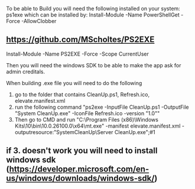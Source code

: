 To be able to Build you will need the following installed on your system:
ps1exe which can be installed by: Install-Module -Name PowerShellGet -Force -AllowClobber
## https://github.com/MScholtes/PS2EXE
Install-Module -Name PS2EXE -Force -Scope CurrentUser


Then you will need the windows SDK to be able to make the app ask for admin creditals.

When building .exe file you will need to do the following
1. go to the folder that contains CleanUp.ps1, Refresh.ico, elevate.manifest.xml
2. run the following command "ps2exe -InputFile CleanUp.ps1 -OutputFile "System CleanUp.exe" -IconFile Refresh.ico -version "1.0""
3. Then go to CMD and run "C:\Program Files (x86)\Windows Kits\10\bin\10.0.26100.0\x64\mt.exe" -manifest elevate.manifest.xml -outputresource:"SystemCleanUp\Server CleanUp.exe";#1
## if 3. doesn't work you will need to install windows sdk (https://developer.microsoft.com/en-us/windows/downloads/windows-sdk/)